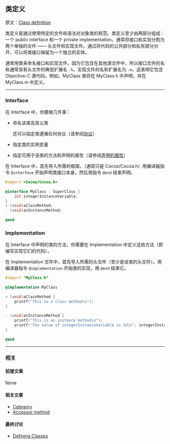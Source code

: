## 类定义

原文：[Class definition](https://developer.apple.com/library/archive/documentation/General/Conceptual/DevPedia-CocoaCore/ClassDefinition.html#//apple_ref/doc/uid/TP40008195-CH6-SW1)

类定义是通过使用特定的文件和语法对对象类的规范。类定义至少由两部分组成：一个 public interface 和一个 private implementation。通常将接口和实现分割为两个单独的文件 —— 头文件和实现文件。通过将代码的公共部分和私有部分分开，可以将类接口保留为一个独立的实体。

通常用类来命名接口和实现文件。因为它包含在其他源文件中，所以接口文件的名称通常具有头文件的典型扩展名 `.h`。实现文件的名称扩展名为 `.m`，这表明它包含 Objective-C 源代码。例如，MyClass 类将在 MyClass.h 中声明，并在 MyClass.m 中定义。

---

### Interface

在 Interface 中，你要做几件事：

* 命名该类及其父类

  还可以指定类遵循任何协议（请参阅[协议](https://developer.apple.com/library/archive/documentation/General/Conceptual/DevPedia-CocoaCore/Protocol.html#//apple_ref/doc/uid/TP40008195-CH45-SW1)）

* 指定类的实例变量

* 指定可用于该类的方法和声明的属性（请参阅[声明的属性](https://developer.apple.com/library/archive/documentation/General/Conceptual/DevPedia-CocoaCore/DeclaredProperty.html#//apple_ref/doc/uid/TP40008195-CH13-SW1)）

在 Interface 中，首先导入所需的框架。（通常只是 Cocoa/Cocoa.h）用编译器指令 `@interface` 开始声明类接口本身，然后用指令 `@end` 结束声明。

```objectivec
#import <Cocoa/Cocoa.h>
 
@interface MyClass : SuperClass {
    int integerInstanceVariable;
}
+ (void)aClassMethod;
- (void)anInstanceMethod;
 
@end
```

### Implementation

在 Interface 中声明的类的方法，你需要在 Implementation 中定义这些方法（即编写实现它们的代码）。

在 Implementation 文件中，首先导入所需的头文件（至少是该类的头文件）。用编译器指令 `@implementation` 开始类的实现，用  `@end` 结束它。

```objectivec
#import "MyClass.h"
 
@implementation MyClass
 
+ (void)aClassMethod {
    printf("This is a class method\n");
}
 
- (void)anInstanceMethod {
    printf("This is an instance method\n");
    printf("The value of integerInstanceVariable is %d\n", integerInstanceVariable);
}
 
@end
```

---

### 相关

#### 前提文章

None

#### 相关文章

- [Category](https://developer.apple.com/library/archive/documentation/General/Conceptual/DevPedia-CocoaCore/Category.html#//apple_ref/doc/uid/TP40008195-CH5-SW1)
- [Accessor method](https://developer.apple.com/library/archive/documentation/General/Conceptual/DevPedia-CocoaCore/AccessorMethod.html#//apple_ref/doc/uid/TP40008195-CH2-SW1)

#### 最终讨论

* [Defining Classes](https://developer.apple.com/library/archive/documentation/Cocoa/Conceptual/ProgrammingWithObjectiveC/DefiningClasses/DefiningClasses.html#//apple_ref/doc/uid/TP40011210-CH3)

